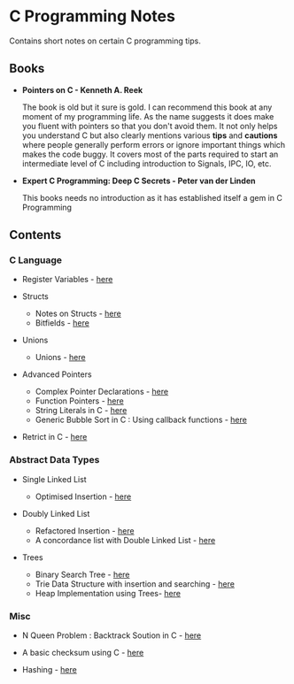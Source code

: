 # C Programming Notes

Contains short notes on certain C programming tips.

## Books

- **Pointers on C - Kenneth A. Reek** <p>
The book is old but it sure is gold. I can recommend this book at any moment of my programming life. As the name suggests it does make you fluent with pointers so that you don't avoid them. It not only helps you understand C but also clearly mentions various **tips** and **cautions** where people generally perform errors or ignore important things which makes the code buggy. It covers most of the parts required to start an intermediate level of C including introduction to Signals, IPC, IO, etc. 
	
- **Expert C Programming: Deep C Secrets - Peter van der Linden** <p>
	This books needs no introduction as it has established itself a gem in C Programming

## Contents

### C Language

- Register Variables - [here](./Basics/registers.md)

- Structs
	- Notes on Structs - [here](./Basics/struct.md)
	- Bitfields - [here](./Basics/bitfields.md)

- Unions
	- Unions - [here](./Basics/unions.md)

- Advanced Pointers
	- Complex Pointer Declarations - [here](./Pointers/adv-pointer-expressions.md)
	- Function Pointers - [here](./Pointers/function-pointers.md)
	- String Literals in C - [here](./Pointers/string-literals.md)      
	- Generic Bubble Sort in C : Using callback functions - [here](./Pointers/generic-bubbleSort.c)

- Retrict in C - [here](./Basics/restrict.md)

### Abstract Data Types

- Single Linked List
	- Optimised Insertion - [here](./Linked%20Lists/singleLinkList.md)

- Doubly Linked List
	- Refactored Insertion - [here](./Linked%20Lists/doubleLinkList.md)
	- A concordance list with Double Linked List - [here](./Linked%20Lists/concList.md)

- Trees 
	- Binary Search Tree - [here](./Trees/tree1.c)
	- Trie Data Structure with insertion and searching - [here](./Trees/trie.c)
	- Heap Implementation using Trees- [here](./Trees/heap-tree.c) 
### Misc

- N Queen Problem : Backtrack Soution in C - [here](./Misc/n-queens-problem-backtrack.c)

- A basic checksum using C - [here](./Misc/basic-checksum.c)

- Hashing - [here](./Misc/hash.md)

